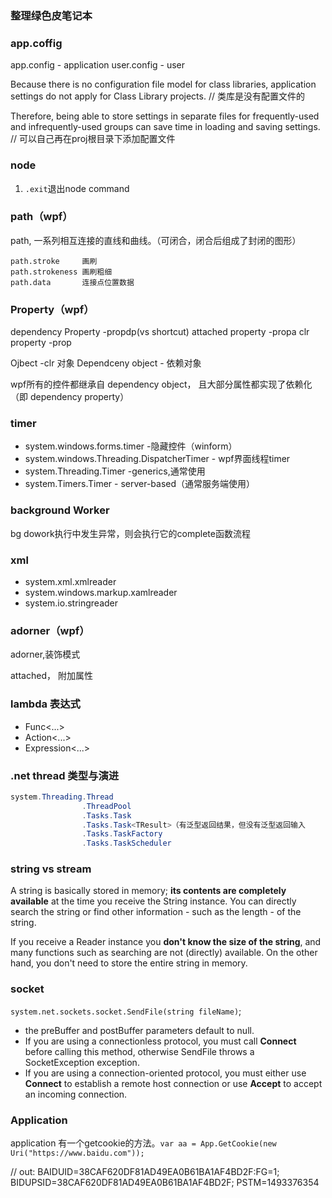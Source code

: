 ### 整理绿色皮笔记本

### app.coffig

app.config - application
user.config - user

Because there is no configuration file model for class libraries, application settings do not apply for Class Library projects. 
// 类库是没有配置文件的

Therefore, being able to store settings in separate files for frequently-used and infrequently-used groups can save time in loading and saving settings.
// 可以自己再在proj根目录下添加配置文件

### node

1. `.exit`退出node  command

### path（wpf）

path, 一系列相互连接的直线和曲线。（可闭合，闭合后组成了封闭的图形）

```
path.stroke     画刷
path.strokeness 画刷粗细
path.data       连接点位置数据
```

### Property（wpf）

dependency Property     -propdp(vs shortcut)
attached property       -propa
clr property            -prop

Ojbect      -clr 对象
Dependceny object - 依赖对象

wpf所有的控件都继承自 dependency object， 且大部分属性都实现了依赖化（即 dependency property）


### timer

- system.windows.forms.timer  -隐藏控件（winform）
- system.windows.Threading.DispatcherTimer - wpf界面线程timer
- system.Threading.Timer -generics,通常使用
- system.Timers.Timer - server-based（通常服务端使用）

### background Worker

bg dowork执行中发生异常，则会执行它的complete函数流程

### xml

- system.xml.xmlreader
- system.windows.markup.xamlreader
- system.io.stringreader

### adorner（wpf）

adorner,装饰模式

attached， 附加属性

### lambda 表达式

- Func<...>
- Action<...>
- Expression<...>

### .net thread 类型与演进
```cs
system.Threading.Thread
                .ThreadPool
                .Tasks.Task
                .Tasks.Task<TResult>（有泛型返回结果，但没有泛型返回输入
                .Tasks.TaskFactory
                .Tasks.TaskScheduler
```                

### string vs stream

A string is basically stored in memory; **its contents are completely available** at the time you receive the String instance. You can directly search the string or find other information - such as the length - of the string.

If you receive a Reader instance you **don't know the size of the string**, and many functions such as searching are not (directly) available. On the other hand, you don't need to store the entire string in memory.

### socket

`system.net.sockets.socket.SendFile(string fileName)`;

- the preBuffer and postBuffer parameters default to null.
- If you are using a connectionless protocol, you must call **Connect** before calling this method, otherwise SendFile throws a SocketException exception. 
- If you are using a connection-oriented protocol, you must either use **Connect** to establish a remote host connection or use **Accept** to accept an incoming connection.

### Application

application 有一个getcookie的方法。`var aa = App.GetCookie(new Uri("https://www.baidu.com"));`

// out: BAIDUID=38CAF620DF81AD49EA0B61BA1AF4BD2F:FG=1; BIDUPSID=38CAF620DF81AD49EA0B61BA1AF4BD2F; PSTM=1493376354
